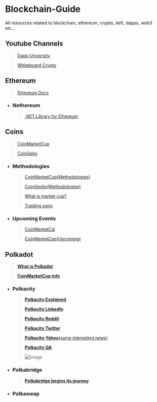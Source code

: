 # Blockchain-Guide
All resources related to blockchain, ethereum, crypto, defi, dapps, web3 etc...

## Youtube Channels
  >[Dapp University](https://www.youtube.com/channel/UCY0xL8V6NzzFcwzHCgB8orQ)
  
  >[Whiteboard Crypto](https://www.youtube.com/channel/UCsYYksPHiGqXHPoHI-fm5sg)
  
## Ethereum
  >[Ethereum Docs](https://ethereum.org/)
  
  - ### Nethereum
    >[.NET Library for Ethereum](https://docs.nethereum.com/en/latest/)
  
## Coins
  >[CoinMarketCup](https://coinmarketcap.com/)
  
  >[CoinGeko](https://www.coingecko.com/en)
  
  - ### Methodologies
    >[CoinMarketCup(Methodologies)](https://support.coinmarketcap.com/hc/en-us/categories/360003242592-Listings-and-Methodologies)
  
    >[CoinGecko(Methodologies)](https://www.coingecko.com/en/methodology)
   
    >[What is market cup?](https://www.investopedia.com/terms/m/marketcapitalization.asp)
    
    >[Traiding pairs](https://cryptocurrencyfacts.com/what-are-trading-pairs-in-cryptocurrency/)
    
  - ### Upcoming Events
    >[CoinMarketCal](https://coinmarketcal.com/)
  
    >[CoinMarketCap(Upcoming)](https://coinmarketcap.com/ico-calendar/upcoming/)
    
## Polkadot
  >[**What is Polkadot**](https://www.youtube.com/watch?v=YlAdEQp6ekM)
  
  >[**CoinMarketCup info**](https://coinmarketcap.com/currencies/polkadot-new/)
  
  - ### Polkacity
    > [**Polkacity Explained**](https://www.youtube.com/watch?v=owispALAhPc&t=453s) 
    
    > [**Polkacity LinkedIn**](https://www.linkedin.com/company/polka-city/)
    
    > [**Polkacity Reddit**](https://www.reddit.com/r/polkacity/)
     
    > [**Polkacity Twitter**](https://twitter.com/polkacity)
     
    > [**Polkacity Yahoo**(some interesting news)](https://finance.yahoo.com/news/polka-city-entirely-autonomous-contract-205700051.html?guccounter=1&guce_referrer=aHR0cHM6Ly93d3cuZ29vZ2xlLmNvbS8&guce_referrer_sig=AQAAANN-A9gSpmd0YIgeqZHjJCxVgqR6LUctcoHlRSX-RyBgU8T8659mZ69uiv64X0gv5xsNRsO2ahKk56zDJ-972g0DUhQc4KJtf9JPK2F0NizlVSjEfVpb__nPYLXqfXmvCrjlwGXg85rHWjXBlvb0UKFLxYM9HznObaobQsBa_GxO)
     
    > [**Polkacity QA**](https://www.polkacity.io/q-a)
    
    > ![image](https://user-images.githubusercontent.com/94608729/144801718-fbc38f83-8edd-44eb-9dd1-813850ad0ed8.png)
 
  - ### Polkabridge
    > [**Polkabridge begins its journey**](https://coinquora.com/polkabridge-begins-its-journey-on-harmony-blockchain-after-harmony-grant/) 
    
  - ### Polkaswap
  
